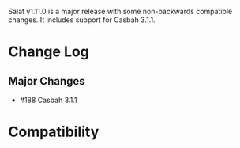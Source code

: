 Salat v1.11.0 is a major release with some non-backwards compatible changes. It includes support for Casbah 3.1.1.

# Change Log

## Major Changes

- \#188 Casbah 3.1.1

# Compatibility


